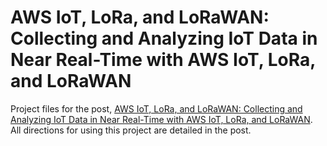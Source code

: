 # AWS IoT, LoRa, and LoRaWAN: Collecting and Analyzing IoT Data in Near Real-Time with AWS IoT, LoRa, and LoRaWAN

Project files for the post, [AWS IoT, LoRa, and LoRaWAN: Collecting and Analyzing IoT Data in Near Real-Time with AWS IoT, LoRa, and LoRaWAN](https://medium.com/@GaryStafford/aws-iot-lora-and-lorawan-ec073d7bdfa5). All directions for using this project are detailed in the post.

